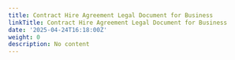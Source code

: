 ```yaml
---
title: Contract Hire Agreement Legal Document for Business
linkTitle: Contract Hire Agreement Legal Document for Business
date: '2025-04-24T16:18:00Z'
weight: 0
description: No content
---
```




